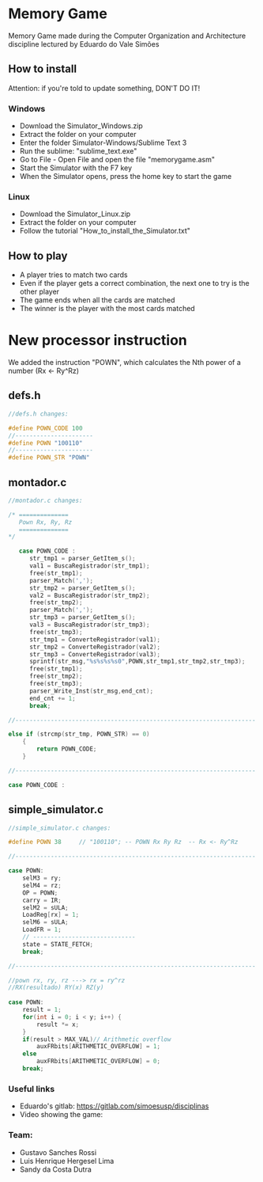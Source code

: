# Memory Game
Memory Game made during the Computer Organization and Architecture discipline lectured by Eduardo do Vale Simões

## How to install
Attention: if you're told to update something, DON'T DO IT!

### Windows
- Download the Simulator_Windows.zip
- Extract the folder on your computer
- Enter the folder Simulator-Windows/Sublime Text 3
- Run the sublime: "sublime_text.exe"
- Go to File - Open File and open the file "memorygame.asm"
- Start the Simulator with the F7 key
- When the Simulator opens, press the home key to start the game

### Linux
- Download the Simulator_Linux.zip
- Extract the folder on your computer
- Follow the tutorial "How_to_install_the_Simulator.txt"

## How to play
- A player tries to match two cards
- Even if the player gets a correct combination, the next one to try is the other player
- The game ends when all the cards are matched
- The winner is the player with the most cards matched

# New processor instruction
We added the instruction "POWN", which calculates the Nth power of a number (Rx <- Ry^Rz)
## defs.h
```c
//defs.h changes:

#define POWN_CODE 100
//----------------------
#define POWN "100110"
//----------------------
#define POWN_STR "POWN"
```
## montador.c
```c
//montador.c changes:

/* ==============
   Pown Rx, Ry, Rz
   ==============
*/

   case POWN_CODE :
      str_tmp1 = parser_GetItem_s();
      val1 = BuscaRegistrador(str_tmp1);
      free(str_tmp1);
      parser_Match(',');
      str_tmp2 = parser_GetItem_s();
      val2 = BuscaRegistrador(str_tmp2);
      free(str_tmp2);
      parser_Match(',');
      str_tmp3 = parser_GetItem_s();
      val3 = BuscaRegistrador(str_tmp3);
      free(str_tmp3);
      str_tmp1 = ConverteRegistrador(val1);
      str_tmp2 = ConverteRegistrador(val2);
      str_tmp3 = ConverteRegistrador(val3);
      sprintf(str_msg,"%s%s%s%s0",POWN,str_tmp1,str_tmp2,str_tmp3);
      free(str_tmp1);
      free(str_tmp2);
      free(str_tmp3);
      parser_Write_Inst(str_msg,end_cnt);
      end_cnt += 1;
      break;

//--------------------------------------------------------------------

else if (strcmp(str_tmp, POWN_STR) == 0)
    {
        return POWN_CODE;
    }

//--------------------------------------------------------------------

case POWN_CODE :
```
## simple_simulator.c
```c
//simple_simulator.c changes:

#define POWN 38     // "100110"; -- POWN Rx Ry Rz  -- Rx <- Ry^Rz

//--------------------------------------------------------------------

case POWN:
    selM3 = ry;
    selM4 = rz;
    OP = POWN;
    carry = IR;
    selM2 = sULA;
    LoadReg[rx] = 1;
    selM6 = sULA;
    LoadFR = 1;
    // -----------------------------
    state = STATE_FETCH;
    break;

//--------------------------------------------------------------------

//pown rx, ry, rz ---> rx = ry^rz
//RX(resultado) RY(x) RZ(y)
        
case POWN:
    result = 1;
    for(int i = 0; i < y; i++) {
        result *= x;
    }
    if(result > MAX_VAL)// Arithmetic overflow
        auxFRbits[ARITHMETIC_OVERFLOW] = 1;
    else
        auxFRbits[ARITHMETIC_OVERFLOW] = 0;
    break;
```

### Useful links
- Eduardo's gitlab: https://gitlab.com/simoesusp/disciplinas
- Video showing the game:

### Team:
- Gustavo Sanches Rossi
- Luis Henrique Hergesel Lima
- Sandy da Costa Dutra

